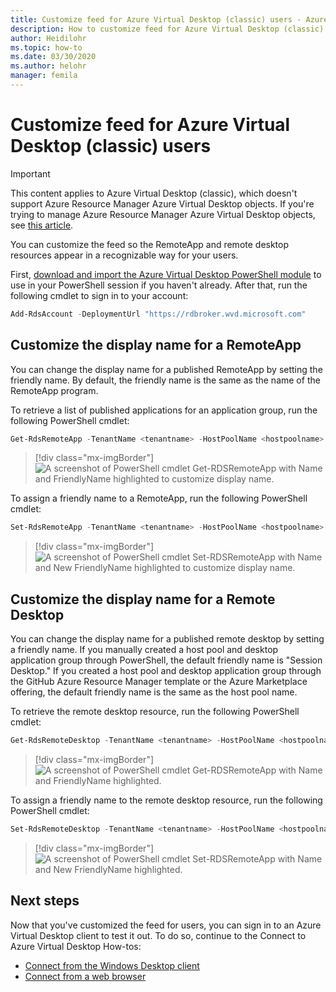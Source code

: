 ```yaml
---
title: Customize feed for Azure Virtual Desktop (classic) users - Azure
description: How to customize feed for Azure Virtual Desktop (classic) users with PowerShell cmdlets.
author: Heidilohr
ms.topic: how-to
ms.date: 03/30/2020
ms.author: helohr
manager: femila
---
```

# Customize feed for Azure Virtual Desktop (classic) users

>[!IMPORTANT]
>This content applies to Azure Virtual Desktop (classic), which doesn't support Azure Resource Manager Azure Virtual Desktop objects. If you're trying to manage Azure Resource Manager Azure Virtual Desktop objects, see [this article](../customize-feed-for-virtual-desktop-users.md).

You can customize the feed so the RemoteApp and remote desktop resources appear in a recognizable way for your users.

First, [download and import the Azure Virtual Desktop PowerShell module](/powershell/windows-virtual-desktop/overview/) to use in your PowerShell session if you haven't already. After that, run the following cmdlet to sign in to your account:

```powershell
Add-RdsAccount -DeploymentUrl "https://rdbroker.wvd.microsoft.com"
```

## Customize the display name for a RemoteApp

You can change the display name for a published RemoteApp by setting the friendly name. By default, the friendly name is the same as the name of the RemoteApp program.

To retrieve a list of published applications for an application group, run the following PowerShell cmdlet:

```powershell
Get-RdsRemoteApp -TenantName <tenantname> -HostPoolName <hostpoolname> -AppGroupName <appgroupname>
```

> [!div class="mx-imgBorder"]
> ![A screenshot of PowerShell cmdlet Get-RDSRemoteApp with Name and FriendlyName highlighted to customize display name.](../media/get-rdsremoteapp.png)

To assign a friendly name to a RemoteApp, run the following PowerShell cmdlet:

```powershell
Set-RdsRemoteApp -TenantName <tenantname> -HostPoolName <hostpoolname> -AppGroupName <appgroupname> -Name <existingappname> -FriendlyName <newfriendlyname>
```

> [!div class="mx-imgBorder"]
> ![A screenshot of PowerShell cmdlet Set-RDSRemoteApp with Name and New FriendlyName highlighted to customize display name.](../media/set-rdsremoteapp.png)

## Customize the display name for a Remote Desktop

You can change the display name for a published remote desktop by setting a friendly name. If you manually created a host pool and desktop application group through PowerShell, the default friendly name is "Session Desktop." If you created a host pool and desktop application group through the GitHub Azure Resource Manager template or the Azure Marketplace offering, the default friendly name is the same as the host pool name.

To retrieve the remote desktop resource, run the following PowerShell cmdlet:

```powershell
Get-RdsRemoteDesktop -TenantName <tenantname> -HostPoolName <hostpoolname> -AppGroupName <appgroupname>
```

> [!div class="mx-imgBorder"]
> ![A screenshot of PowerShell cmdlet Get-RDSRemoteApp with Name and FriendlyName highlighted.](../media/get-rdsremotedesktop.png)

To assign a friendly name to the remote desktop resource, run the following PowerShell cmdlet:

```powershell
Set-RdsRemoteDesktop -TenantName <tenantname> -HostPoolName <hostpoolname> -AppGroupName <appgroupname> -FriendlyName <newfriendlyname>
```

> [!div class="mx-imgBorder"]
> ![A screenshot of PowerShell cmdlet Set-RDSRemoteApp with Name and New FriendlyName highlighted.](../media/set-rdsremotedesktop.png)

## Next steps

Now that you've customized the feed for users, you can sign in to an Azure Virtual Desktop client to test it out. To do so, continue to the Connect to Azure Virtual Desktop How-tos:

 - [Connect from the Windows Desktop client](connect-windows-2019.md)
 - [Connect from a web browser](connect-web-2019.md)
